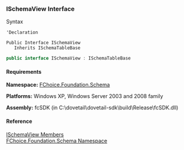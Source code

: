 ﻿### ISchemaView Interface

Syntax

```vbnet
'Declaration

Public Interface ISchemaView 
   Inherits ISchemaTableBase 
```

```csharp
public interface ISchemaView : ISchemaTableBase  
```

#### Requirements

**Namespace:** [FChoice.Foundation.Schema](fcSDK~FChoice.Foundation.Schema_namespace.md)

**Platforms:** Windows XP, Windows Server 2003 and 2008 family

**Assembly:** fcSDK (in C:\\dovetail\\dovetail-sdk\\build\\Release\\fcSDK.dll)

#### Reference

[ISchemaView Members](fcSDK~FChoice.Foundation.Schema.ISchemaView_members.md)  
[FChoice.Foundation.Schema Namespace](fcSDK~FChoice.Foundation.Schema_namespace.md)